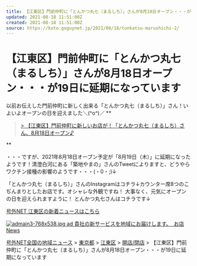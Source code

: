 ```yaml
---
title: 【江東区】門前仲町に「とんかつ丸七（まるしち）」さんが8月18日オープン・・・が19日に延期になっています | 号外NET 江東区
updated: 2021-08-18 11:51:00Z
created: 2021-08-18 11:51:00Z
source: https://koto.goguynet.jp/2021/08/18/tonkatsu-marushichi-2/
---
```


# 【江東区】門前仲町に「とんかつ丸七（まるしち）」さんが8月18日オープン・・・が19日に延期になっています

以前お伝えした門前仲町に新しく出来る「とんかつ丸七（まるしち）」さん！いよいよオープンの日を迎えました＼(^o^)／
**

> [> 【江東区】門前仲町に新しいお店が！「とんかつ丸七（まるしち）さん、8月18日オープン♪](https://koto.goguynet.jp/2021/08/07/tonkatsu-marushichi/)

**

・・・ですが、2021年8月18日オープン予定が「8月19日（木）」に延期になったようです！清澄白河にある「築地やまの」さんのTweetによりますと、どうやらワクチン接種の影響のようです・・・(・0・;)↓

「とんかつ丸七（まるしち）」さんのInstagramはコチラ↓カウンター席8つのこぢんまりとしたお店です。オシャレな外観ですね！
大事なく、元気にオープンの日を迎えられますように！
とんかつ丸七さんはコチラです↓

[号外NET 江東区の新着ニュースはこちら](https://koto.goguynet.jp/)

 [  ![admain3-768x538.jpg](../_resources/admain3-768x538.jpg) ad     貴社の新サービスを地域にお届けします。　お店News](https://koto.goguynet.jp/2020/01/11/goguyad/)

 [号外NET全国の地域ニュース](https://goguynet.jp/) > [東京都](https://goguynet.jp/tokyo/) > [江東区](https://koto.goguynet.jp/) > [開店/閉店](https://koto.goguynet.jp/category/cat_openclose/) > 【江東区】門前仲町に「とんかつ丸七（まるしち）」さんが8月18日オープン・・・が19日に延期になっています